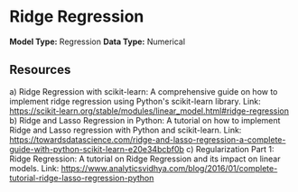# Ridge Regression
**Model Type:** Regression
**Data Type:** Numerical

## Resources

a) Ridge Regression with scikit-learn: A comprehensive guide on how to implement ridge regression using Python's scikit-learn library.
Link: https://scikit-learn.org/stable/modules/linear_model.html#ridge-regression
b) Ridge and Lasso Regression in Python: A tutorial on how to implement Ridge and Lasso regression with Python and scikit-learn.
Link: https://towardsdatascience.com/ridge-and-lasso-regression-a-complete-guide-with-python-scikit-learn-e20e34bcbf0b
c) Regularization Part 1: Ridge Regression: A tutorial on Ridge Regression and its impact on linear models.
Link: https://www.analyticsvidhya.com/blog/2016/01/complete-tutorial-ridge-lasso-regression-python

